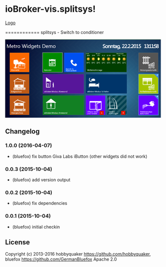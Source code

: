 # ioBroker-vis.splitsys!
[Logo](admin/splitsys.png)

============
splitsys - Switch to conditioner

![Example](img/widgets.png)

## Changelog

### 1.0.0 (2016-04-07)
- (bluefox) fix button Giva Labs iButton (other widgets did not work)

### 0.0.3 (2015-10-04)
- (bluefox) add version output

### 0.0.2 (2015-10-04)
- (bluefox) fix dependencies

### 0.0.1 (2015-10-04)
- (bluefox) initial checkin

## License
 Copyright (c) 2013-2016 hobbyquaker https://github.com/hobbyquaker, bluefox https://github.com/GermanBluefox
 Apache 2.0 
